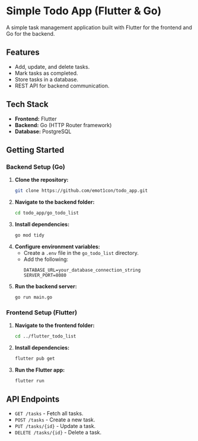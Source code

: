 # Simple Todo App (Flutter & Go)

A simple task management application built with Flutter for the frontend and Go for the backend.

## Features
- Add, update, and delete tasks.
- Mark tasks as completed.
- Store tasks in a database.
- REST API for backend communication.

## Tech Stack
- **Frontend:** Flutter
- **Backend:** Go (HTTP Router framework)
- **Database:** PostgreSQL

## Getting Started

### Backend Setup (Go)
1. **Clone the repository:**
   ```sh
   git clone https://github.com/emot1con/todo_app.git
   ```
2. **Navigate to the backend folder:**
   ```sh
   cd todo_app/go_todo_list
   ```
3. **Install dependencies:**
   ```sh
   go mod tidy
   ```
4. **Configure environment variables:**
   - Create a `.env` file in the `go_todo_list` directory.
   - Add the following:
     ```env
     DATABASE_URL=your_database_connection_string
     SERVER_PORT=8080
     ```
5. **Run the backend server:**
   ```sh
   go run main.go
   ```

### Frontend Setup (Flutter)
1. **Navigate to the frontend folder:**
   ```sh
   cd ../flutter_todo_list
   ```
2. **Install dependencies:**
   ```sh
   flutter pub get
   ```
3. **Run the Flutter app:**
   ```sh
   flutter run
   ```

## API Endpoints
- `GET /tasks` - Fetch all tasks.
- `POST /tasks` - Create a new task.
- `PUT /tasks/{id}` - Update a task.
- `DELETE /tasks/{id}` - Delete a task.

